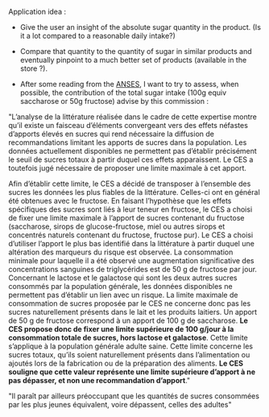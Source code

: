 Application idea :

- Give the user an insight of the absolute sugar quantity in the product. (Is it a lot compared to a reasonable daily intake?)

- Compare that quantity to the quantity of sugar in similar products and eventually pinpoint to a much better set of products (available in the store ?).

- After some reading from the [ANSES](https://www.anses.fr/fr/system/files/NUT2012SA0186Ra.pdf), I want to try to assess, when possible, the contribution of the total sugar intake (100g equiv saccharose or 50g fructose) advise by this commission :

"L’analyse de la littérature réalisée dans le cadre de cette expertise montre qu’il existe un faisceau
d’éléments convergeant vers des effets néfastes d’apports élevés en sucres qui rend nécessaire la
diffusion de recommandations limitant les apports de sucres dans la population. Les données
actuellement disponibles ne permettent pas d’établir précisément le seuil de sucres totaux à partir
duquel ces effets apparaissent. Le CES a toutefois jugé nécessaire de proposer une limite
maximale à cet apport.

Afin d’établir cette limite, le CES a décidé de transposer à l’ensemble des sucres les données les
plus fiables de la littérature. Celles-ci ont en général été obtenues avec le fructose.
En faisant l’hypothèse que les effets spécifiques des sucres sont liés à leur teneur en fructose, le
CES a choisi de fixer une limite maximale à l’apport de sucres contenant du fructose (saccharose,
sirops de glucose-fructose, miel ou autres sirops et concentrés naturels contenant du fructose,
fructose pur). Le CES a choisi d’utiliser l’apport le plus bas identifié dans la littérature à partir
duquel une altération des marqueurs du risque est observée. La consommation minimale pour
laquelle il a été observé une augmentation significative des concentrations sanguines de
triglycérides est de 50 g de fructose par jour. Concernant le lactose et le galactose qui sont les
deux autres sucres consommés par la population générale, les données disponibles ne permettent
pas d’établir un lien avec un risque. La limite maximale de consommation de sucres proposée par
le CES ne concerne donc pas les sucres naturellement présents dans le lait et les produits laitiers.
Un apport de 50 g de fructose correspond à un apport de 100 g de saccharose. **Le CES propose
donc de fixer une limite supérieure de 100 g/jour à la consommation totale de sucres, hors lactose
et galactose**. Cette limite s’applique à la population générale adulte saine. Cette limite concerne
les sucres totaux, qu’ils soient naturellement présents dans l’alimentation ou ajoutés lors de la
fabrication ou de la préparation des aliments. **Le CES souligne que cette valeur représente une
limite supérieure d’apport à ne pas dépasser, et non une recommandation d’apport**."

"Il paraît par ailleurs
préoccupant que les quantités de sucres consommées par les plus jeunes équivalent, voire
dépassent, celles des adultes"


